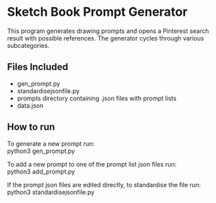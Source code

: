<h1>Sketch Book Prompt Generator</h1>
<p>This program generates drawing prompts and opens a Pinterest search result with possible references. The generator cycles through various subcategories.  </p>

<h2>Files Included</h2>

<ul>
    <li>gen_prompt.py</li>
    <li>standardisejsonfile.py</li>
    <li>prompts directory containing .json files with prompt lists</li>
    <li>data.json</li>
</ul>

<h2>How to run</h2>

To generate a new prompt run:<br>
    python3 gen_prompt.py

To add a new prompt to one of the prompt list json files run:<br>
    <td>python3 add_prompt.py</td>

If the prompt json files are edited directly, to standardise the file run:<br>
    <td>python3 standardisejsonfile.py</td>
